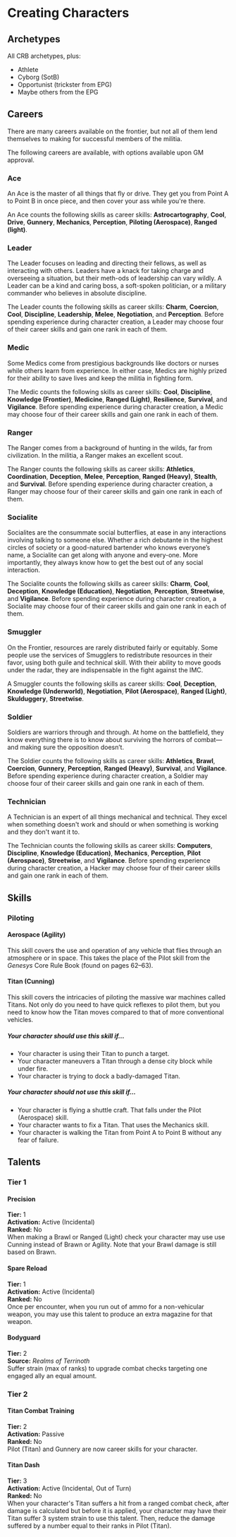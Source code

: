 # Creating Characters

## Archetypes

All CRB archetypes, plus:

* Athlete
* Cyborg (SotB)
* Opportunist (trickster from EPG)
* Maybe others from the EPG

## Careers

There are many careers available on the frontier, but not all of them lend themselves to making for successful members of the militia.

The following careers are available, with options available upon GM approval.

### Ace

An Ace is the master of all things that fly or drive. They get you from Point A to Point B in once piece, and then cover your ass while you're there.

An Ace counts the following skills as career skills:  **Astrocartography**, **Cool**, **Drive**, **Gunnery**, **Mechanics**, **Perception**, **Piloting (Aerospace)**, **Ranged (light)**.

### Leader

The Leader focuses on leading and directing their fellows, as well as interacting with others. Leaders have a knack for taking charge and overseeing a situation, but their meth-ods of leadership can vary wildly. A Leader can be a kind and caring boss, a soft-spoken politician, or a military  commander who believes in absolute discipline.

The Leader counts the following skills as career skills: **Charm**, **Coercion**, **Cool**, **Discipline**, **Leadership**, **Melee**, **Negotiation**, and **Perception**. Before spending experience during character creation, a Leader may choose four of their career skills and gain one rank in each of them.

### Medic

Some Medics come from prestigious backgrounds like doctors or nurses while others learn from experience. In either case, Medics are highly prized for their ability to save lives and keep the militia in fighting form.

The Medic counts the following skills as career skills: **Cool**, **Discipline**, **Knowledge (Frontier)**, **Medicine**, **Ranged (Light)**, **Resilience**, **Survival**, and **Vigilance**. Before spending experience during character creation, a Medic may choose four of their career skills and gain one rank in each of them.

### Ranger

The Ranger comes from a background of hunting in the wilds, far from civilization. In the militia, a Ranger makes an excellent scout.

The Ranger counts the following skills as career skills: **Athletics**, **Coordination**, **Deception**, **Melee**, **Perception**, **Ranged (Heavy)**, **Stealth**, and **Survival**. Before spending experience during character creation, a Ranger may choose four of their career skills and gain one rank in each of them.

### Socialite

Socialites are the consummate social butterflies, at ease in any interactions involving talking to someone else. Whether a rich debutante in the highest circles of society or a good-natured bartender who knows everyone’s name, a Socialite can get along with anyone and every-one. More importantly, they always know how to get the best out of any social interaction.

The Socialite counts the following skills as career skills: **Charm**, **Cool**, **Deception**, **Knowledge (Education)**, **Negotiation**, **Perception**, **Streetwise**, and **Vigilance**. Before spending experience during character creation, a Socialite may choose four of their career skills and gain one rank in each of them.

### Smuggler

On the Frontier, resources are rarely distributed fairly or equitably. Some people use the services of Smugglers to redistribute resources in their favor, using both guile and technical skill. With their ability to move goods under the radar, they are indispensable in the fight against the IMC.

A Smuggler counts the following skills as career skills: **Cool**, **Deception**, **Knowledge (Underworld)**, **Negotiation**, **Pilot (Aerospace)**, **Ranged (Light)**, **Skulduggery**, **Streetwise**.

### Soldier

Soldiers are warriors through and through. At home on the battlefield, they know everything there is to know about surviving the horrors of combat—and making sure the opposition doesn’t.

The Soldier counts the following skills as career skills: **Athletics**, **Brawl**, **Coercion**, **Gunnery**, **Perception**, **Ranged (Heavy)**, **Survival**, and **Vigilance**. Before spending experience during character creation, a Soldier may choose four of their career skills and gain one rank in each of them.

### Technician

A Technician is an expert of all things mechanical and technical. They excel when something doesn't work and should or when something is working and they don't want it to.

The Technician counts the following skills as career skills: **Computers**, **Discipline**, **Knowledge (Education)**, **Mechanics**, **Perception**, **Pilot (Aerospace)**, **Streetwise**, and **Vigilance**. Before spending experience during character creation, a Hacker may choose four of their career skills and gain one rank in each of them.

## Skills

### Piloting

#### Aerospace (Agility)

This skill covers the use and operation of any vehicle that flies through an atmosphere or in space. This takes the place of the Pilot skill from the <em>Genesys</em> Core Rule Book (found on pages 62–63).

#### Titan (Cunning)

This skill covers the intricacies of piloting the massive war machines called Titans. Not only do you need to have quick reflexes to pilot them, but you need to know how the Titan moves compared to that of more conventional vehicles.

##### Your character should use this skill if…

* Your character is using their Titan to punch a target.
* Your character maneuvers a Titan through a dense city block while under fire.
* Your character is trying to dock a badly-damaged Titan.

##### Your character should not use this skill if…

* Your character is flying a shuttle craft. That falls under the Pilot (Aerospace) skill.
* Your character wants to fix a Titan. That uses the Mechanics skill.
* Your character is walking the Titan from Point A to Point B without any fear of failure.

## Talents

### Tier 1

#### Precision

**Tier:** 1 \
**Activation:** Active (Incidental) \
**Ranked:** No \
When making a Brawl or Ranged (Light) check your character may use use Cunning instead of Brawn or Agility. Note that your Brawl damage is still based on Brawn.

#### Spare Reload

**Tier:** 1 \
**Activation:** Active (Incidental) \
**Ranked:** No \
Once per encounter, when you run out of ammo for a non-vehicular weapon, you may use this talent to produce an extra magazine for that weapon.

#### Bodyguard

**Tier:** 2 \
**Source:** *Realms of Terrinoth* \
Suffer strain (max of ranks) to upgrade combat checks targeting one engaged ally an equal amount.

### Tier 2

#### Titan Combat Training

**Tier:** 2 \
**Activation:** Passive \
**Ranked:** No \
Pilot (Titan) and Gunnery are now career skills for your character.

#### Titan Dash

**Tier:** 3 \
**Activation:** Active (Incidental, Out of Turn) \
**Ranked:** No \
When your character's Titan suffers a hit from a ranged combat check, after damage is calculated but before it is applied, your character may have their Titan suffer 3 system strain to use this talent. Then, reduce the damage suffered by a number equal to their ranks in Pilot (Titan).
